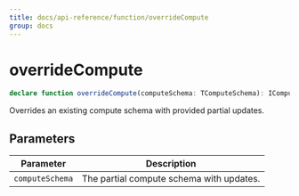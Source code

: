 ```yaml
---
title: docs/api-reference/function/overrideCompute
group: docs
---
```


# overrideCompute

```ts
declare function overrideCompute(computeSchema: TComputeSchema): IComputeSchema<any>;
```

Overrides an existing compute schema with provided partial updates.

## Parameters

| Parameter | Description |
|-----------|-------------|
| `computeSchema` | The partial compute schema with updates. |
